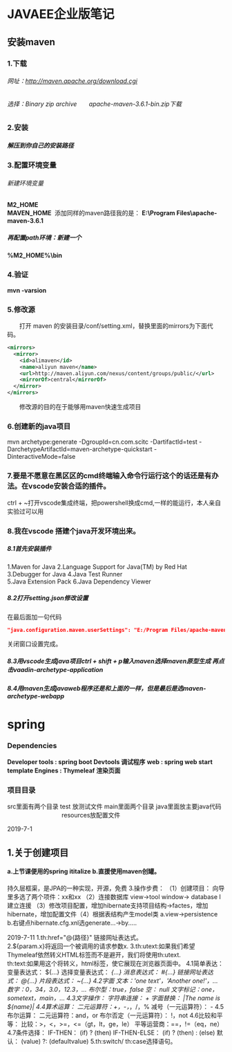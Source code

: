 # JAVAEE企业版笔记
## 安装maven 
### 1.下载
###### 网址：http://maven.apache.org/download.cgi
###### 选择：Binary zip archive&emsp;&emsp;apache-maven-3.6.1-bin.zip下载  
### 2.安装 
##### 解压到你自己的安装路径
### 3.配置环境变量
###### 新建环境变量
**M2_HOME**  
**MAVEN_HOME** 
添加同样的maven路径我的是：
**E:\Program Files\apache-maven-3.6.1**
##### 再配置path环境：新建一个  
**%M2_HOME%\bin**
### 4.验证  
**mvn -varsion**  
### 5.修改源  
&emsp;&emsp;打开 maven 的安装目录/conf/setting.xml，替换里面的mirrors为下面代码。
~~~xml
<mirrors>
  <mirror>
    <id>alimaven</id>
    <name>aliyun maven</name>
    <url>http://maven.aliyun.com/nexus/content/groups/public/</url>
    <mirrorOf>central</mirrorOf>        
  </mirror>
</mirrors>
~~~
&emsp;&emsp;修改源的目的在于能够用maven快速生成项目
### 6.创建新的java项目  
mvn archetype:generate -DgroupId=cn.com.scitc -DartifactId=test -DarchetypeArtifactId=maven-archetype-quickstart -DinteractiveMode=false
### 7.要是不愿意在黑区区的cmd终端输入命令行运行这个的话还是有办法。在vscode安装合适的插件。
ctrl + ~打开vscode集成终端，把powershell换成cmd,一样的能运行，本人亲自实验过可以用
### 8.我在vscode 搭建个java开发环境出来。  
##### 8.1首先安装插件
  1.Maven for Java
  2.Language Support for Java(TM) by Red Hat  
  3.Debugger for Java
  4.Java Test Runner  
  5.Java Extension Pack
  6.Java Dependency Viewer
##### 8.2打开setting.json修改设置
在最后面加一句代码
~~~json
"java.configuration.maven.userSettings": "E:/Program Files/apache-maven-3.6.1/conf/settings.xml"
~~~
关闭窗口设置完成。
##### 8.3用vscode生成java项目ctrl + shift + p输入maven选择maven原型生成 再点击vaadin-archetype-application
##### 8.4用maven生成javaweb程序还是和上面的一样，但是最后是选maven-archetype-webapp 


# spring

### Dependencies 
**Developer tools  : spring boot Devtools 调试程序**
**web : spring web start**
**template Engines : Thymeleaf 渲染页面**
### 项目目录
src里面有两个目录 test 放测试文件
main里面两个目录 java里面放主要java代码
&emsp;&emsp;&emsp;&emsp;&emsp;&emsp;&emsp;&emsp;&emsp;resources放配置文件


2019-7-1
## 1.关于创建项目
#### a.上节课便用的spring ititalize b.直援使用maven创罐。
持久层框渠，是JPA的一种实现，开源，免费
3.操作步费：
（1）创建项目：
向导里多选了两个项件：xx和xx
（2）连接数据库
view->tool window-> database I建立连援
（3）修改项目配置，增加hibernate支持项目结构->factes，增加hibernate，增加配置文件（4）根据表结构产生model类
a.view->persistence b.右键点hibernate.cfg.xnl选generate...->by.….  

  



2019-7-11
1.th:href="@{路径}" 链接网址表达式。  
2.${param.x}将返回一个被调用的请求参数x.
3.th:utext:如果我们希望Thymeleaf依然转义HTML标签而不是避开，我们将使用th:utext.  
th:text:如果用这个将转义，html标签，使它展现在浏览器页面中。
4.1简单表达：
    变量表达式： ${...}
    选择变量表达式： *{...}
    消息表达式： #{...}
    链接网址表达式： @{...}
    片段表达式： ~{...}
  4.2字面
    文本：'one text'，'Another one!'，...
    数字：0，34，3.0，12.3，...
    布尔型：true，false
    空： null
    文字标记：one，sometext，main，...
  4.3文字操作：
    字符串连接： +
    字面替换： |The name is ${name}|
  4.4算术运算：
    二元运算符：+，-，*，/，%
    减号（一元运算符）： -
  4.5布尔运算：
    二元运算符：and，or
    布尔否定（一元运算符）： !，not
  4.6比较和平等：
    比较：>，<，>=，<=（gt，lt，ge，le）
    平等运营商：==，!=（eq，ne）
  4.7条件选择：
    IF-THEN： (if) ? (then)
    IF-THEN-ELSE： (if) ? (then) : (else)
    默认： (value) ?: (defaultvalue)
 5.th:switch/ th:case选择语句。

